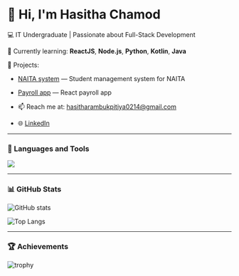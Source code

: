 # 👋 Hi, I'm Hasitha Chamod

💻 IT Undergraduate | Passionate about Full-Stack Development  

🌱 Currently learning: **ReactJS**, **Node.js**, **Python**, **Kotlin**, **Java**

🚀 Projects:
- [NAITA system](https://github.com/Hasitha02/NAITA-System) — Student management system for NAITA
- [Payroll app](https://github.com/Hasitha02/payroll-app) — React payroll app

- 📫 Reach me at: [hasitharambukpitiya0214@gmail.com](mailto:hasitharambukpitiya0214@gmail.com)
- 🌐 [LinkedIn](https://www.linkedin.com/in/hasitharambukpitiya/)

---

### 🧰 Languages and Tools
<p>
  <img src="https://skillicons.dev/icons?i=python,java,js,react,nodejs,sqlite,mysql,html,css,git,github" />
</p>

---

### 📊 GitHub Stats
![GitHub stats](https://github-readme-stats.vercel.app/api?username=Hasitha02&show_icons=true&theme=tokyonight)

![Top Langs](https://github-readme-stats.vercel.app/api/top-langs/?username=Hasitha02&layout=compact&theme=tokyonight)

---

### 🏆 Achievements
![trophy](https://github-profile-trophy.vercel.app/?username=Hasitha02&theme=gruvbox)
